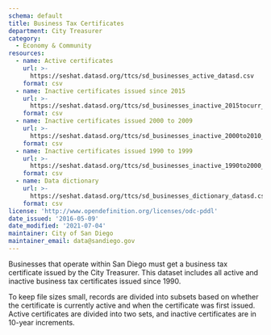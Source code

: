 ```yaml
---
schema: default
title: Business Tax Certificates
department: City Treasurer
category:
  - Economy & Community
resources:
  - name: Active certificates
    url: >-
      https://seshat.datasd.org/ttcs/sd_businesses_active_datasd.csv
    format: csv
  - name: Inactive certificates issued since 2015 
    url: >-
      https://seshat.datasd.org/ttcs/sd_businesses_inactive_2015tocurr_datasd.csv
    format: csv
  - name: Inactive certificates issued 2000 to 2009 
    url: >-
      https://seshat.datasd.org/ttcs/sd_businesses_inactive_2000to2010_datasd.csv
    format: csv
  - name: Inactive certificates issued 1990 to 1999 
    url: >-
      https://seshat.datasd.org/ttcs/sd_businesses_inactive_1990to2000_datasd.csv
    format: csv
  - name: Data dictionary
    url: >-
      https://seshat.datasd.org/ttcs/sd_businesses_dictionary_datasd.csv
    format: csv
license: 'http://www.opendefinition.org/licenses/odc-pddl'
date_issued: '2016-05-09'
date_modified: '2021-07-04'
maintainer: City of San Diego
maintainer_email: data@sandiego.gov
---
```

Businesses that operate within San Diego must get a business tax certificate issued by the City Treasurer. This dataset includes all active and inactive business tax certificates issued since 1990.
<!--more-->

To keep file sizes small, records are divided into subsets based on whether the certificate is currently active and when the certificate was first issued. Active certificates are divided into two sets, and inactive certificates are in 10-year increments.